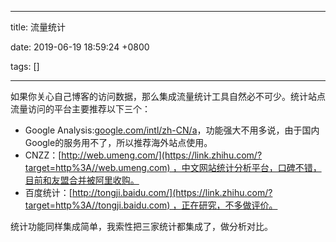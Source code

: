 
---

title: 流量统计

date: 2019-06-19 18:59:24 +0800

tags: []

---
如果你关心自己博客的访问数据，那么集成流量统计工具自然必不可少。统计站点流量访问的平台主要推荐以下三个：

- Google Analysis:[google.com/intl/zh-CN/a](https://link.zhihu.com/?target=https%3A//www.google.com/intl/zh-CN/analytics/)，功能强大不用多说，由于国内Google的服务用不了，所以推荐海外站点使用。
- CNZZ：[http://web.umeng.com/](https://link.zhihu.com/?target=http%3A//web.umeng.com) ，中文网站统计分析平台，口碑不错，目前和友盟合并被阿里收购。
- 百度统计：[http://tongji.baidu.com/](https://link.zhihu.com/?target=http%3A//tongji.baidu.com) ，正在研究，不多做评价。

统计功能同样集成简单，我索性把三家统计都集成了，做分析对比。

